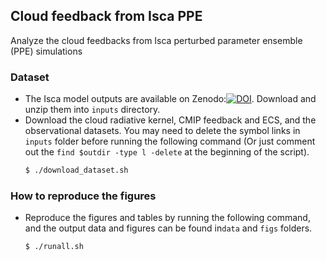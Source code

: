 ## Cloud feedback from Isca PPE
Analyze the cloud feedbacks from Isca perturbed parameter ensemble (PPE) simulations

### Dataset
* The Isca model outputs are available on Zenodo:[![DOI](https://zenodo.org/badge/DOI/10.5281/zenodo.5150241.svg)](https://doi.org/10.5281/zenodo.5150241). Download and unzip them into `inputs` directory.
* Download the cloud radiative kernel, CMIP feedback and ECS, and the observational datasets. You may need to delete the symbol links in `inputs` folder before running the following command (Or just comment out the `find $outdir -type l -delete` at the beginning of the script).
    ```bash
    $ ./download_dataset.sh
    ```

### How to reproduce the figures
* Reproduce the figures and tables by running the following command, and the output data and figures can be found in`data` and `figs` folders.
    ```bash
    $ ./runall.sh
    ```
